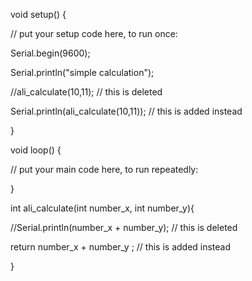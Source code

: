 void setup() {

// put your setup code here, to run once:

Serial.begin(9600);

Serial.println("simple calculation");

//ali_calculate(10,11);               // this is deleted

Serial.println(ali_calculate(10,11));              // this is added instead

}



void loop() {

// put your main code here, to run repeatedly:

}



int ali_calculate(int number_x, int number_y){

//Serial.println(number_x + number_y);         // this is deleted

return number_x + number_y ;     // this is added instead

}
